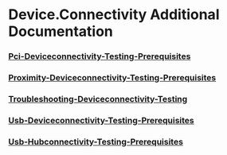 # Device.Connectivity Additional Documentation
### [Pci-Deviceconnectivity-Testing-Prerequisites](pci-deviceconnectivity-testing-prerequisites.md)
### [Proximity-Deviceconnectivity-Testing-Prerequisites](proximity-deviceconnectivity-testing-prerequisites.md)
### [Troubleshooting-Deviceconnectivity-Testing](troubleshooting-deviceconnectivity-testing.md)
### [Usb-Deviceconnectivity-Testing-Prerequisites](usb-deviceconnectivity-testing-prerequisites.md)
### [Usb-Hubconnectivity-Testing-Prerequisites](usb-hubconnectivity-testing-prerequisites.md)

